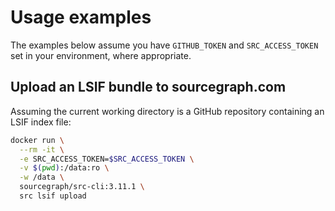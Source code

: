 # Usage examples

The examples below assume you have `GITHUB_TOKEN` and `SRC_ACCESS_TOKEN` set in
your environment, where appropriate.

## Upload an LSIF bundle to sourcegraph.com

Assuming the current working directory is a GitHub repository containing an
LSIF index file:

```sh
docker run \
  --rm -it \
  -e SRC_ACCESS_TOKEN=$SRC_ACCESS_TOKEN \
  -v $(pwd):/data:ro \
  -w /data \
  sourcegraph/src-cli:3.11.1 \
  src lsif upload
```
